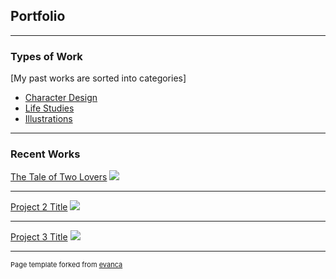 ## Portfolio

---
### Types of Work

[My past works are sorted into categories]

- [Character Design](https://liyempo.github.io/character_design)
- [Life Studies](http://example.com/)
- [Illustrations](http://example.com/)

---

### Recent Works 

[The Tale of Two Lovers](/sample_page)
<img src="images/dummy_thumbnail.jpg?raw=true"/>

---
[Project 2 Title](/pdf/sample_presentation.pdf)
<img src="images/dummy_thumbnail.jpg?raw=true"/>

---
[Project 3 Title](http://example.com/)
<img src="images/dummy_thumbnail.jpg?raw=true"/>

---
<p style="font-size:11px">Page template forked from <a href="https://github.com/evanca/quick-portfolio">evanca</a></p>
<!-- Remove above link if you don't want to attibute -->
